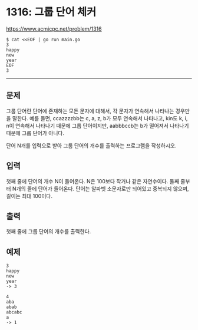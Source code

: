 # 1316: 그룹 단어 체커

https://www.acmicpc.net/problem/1316

```
$ cat <<EOF | go run main.go
3
happy
new
year
EOF
3
```

---

## 문제

그룹 단어란 단어에 존재하는 모든 문자에 대해서, 각 문자가 연속해서 나타나는
경우만을 말한다. 예를 들면, ccazzzzbb는 c, a, z, b가 모두 연속해서 나타나고,
kin도 k, i, n이 연속해서 나타나기 때문에 그룹 단어이지만, aabbbccb는 b가
떨어져서 나타나기 때문에 그룹 단어가 아니다.

단어 N개를 입력으로 받아 그룹 단어의 개수를 출력하는 프로그램을 작성하시오.

## 입력

첫째 줄에 단어의 개수 N이 들어온다. N은 100보다 작거나 같은 자연수이다. 둘째
줄부터 N개의 줄에 단어가 들어온다. 단어는 알파벳 소문자로만 되어있고 중복되지
않으며, 길이는 최대 100이다.

## 출력

첫째 줄에 그룹 단어의 개수를 출력한다.

## 예제

```
3
happy
new
year
-> 3
```

```
4
aba
abab
abcabc
a
-> 1
```
